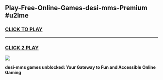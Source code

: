 
## Play-Free-Online-Games-desi-mms-Premium #u2lme
<h3>
<a href="https://premium.freeplayer.one?title=desi-mms&ref=8M">CLICK TO PLAY</a></h3>
<hr>

<h3>
<a href="https://premium.freeplayer.one?title=desi-mms&ref=8M">CLICK 2 PLAY</a>
  
</h3>

<a href="https://premium.freeplayer.one?title=desi-mms&ref=8M"><img src="https://clearcache.store/games.png"></a>


**desi-mms games unblocked: Your Gateway to Fun and Accessible Online Gaming**
